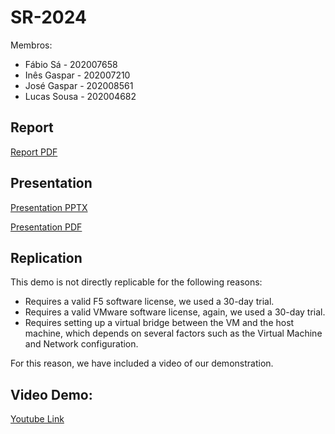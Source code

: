 # SR-2024

Membros:
- Fábio Sá - 202007658
- Inês Gaspar - 202007210
- José Gaspar - 202008561
- Lucas Sousa - 202004682

## Report

[Report PDF](/report.pdf)

## Presentation

[Presentation PPTX](/presentation.pptx)

[Presentation PDF](/presentation.pdf)

## Replication

This demo is not directly replicable for the following reasons:
- Requires a valid F5 software license, we used a 30-day trial.
- Requires a valid VMware software license, again, we used a 30-day trial.
- Requires setting up a virtual bridge between the VM and the host machine, which depends on several factors such as the Virtual Machine and Network configuration.

For this reason, we have included a video of our demonstration.

## Video Demo:

[Youtube Link](https://youtu.be/MjP4slLc5Ew)
